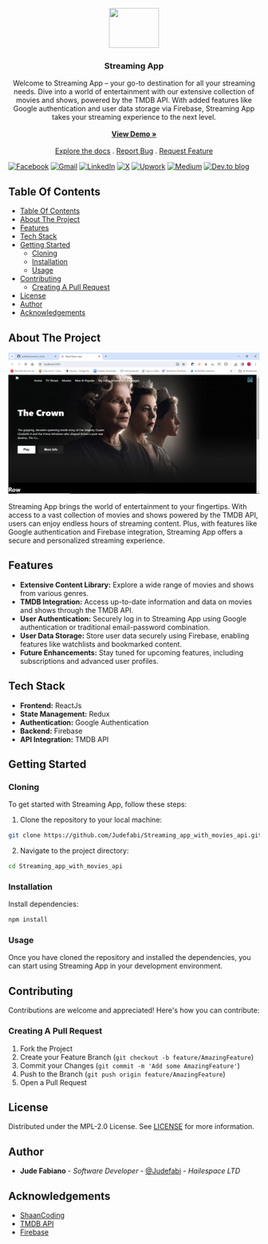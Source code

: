 <p align="center">
  <a href="https://github.com/ShaanCoding/ReadME-Generator">
    <!-- <img src="images/logo.png" alt="Logo" width="80" height="80"> -->
    <img src="https://media.giphy.com/media/v1.Y2lkPTc5MGI3NjExZDQwc2RnMnN3ZjhrNDB3MG9heHVidmh2bDV0M2xzOW01ZXN2MzNyaCZlcD12MV9naWZzX3NlYXJjaCZjdD1n/WoWm8YzFQJg5i/giphy.gif" width="100" height="80"/>
  </a>

  <h3 align="center">Streaming App</h3>

  <p align="center">
    Welcome to Streaming App – your go-to destination for all your streaming needs. Dive into a world of entertainment with our extensive collection of movies and shows, powered by the TMDB API. With added features like Google authentication and user data storage via Firebase, Streaming App takes your streaming experience to the next level.
    <br/>
    <br/>
    <a href="https://github.com/Judefabi/Streaming_app_with_movies_api"><strong>View Demo »</strong></a>
    <br/>
    <br/>
    <a href="https://github.com/Judefabi/Streaming_app_with_movies_api/README.md">Explore the docs</a>
    .
    <a href="https://github.com/Judefabi/Streaming_app_with_movies_api.git/issues">Report Bug</a>
    .
    <a href="https://github.com/Judefabi/Streaming_app_with_movies_api">Request Feature</a> 
  </p>
</p>


[![Facebook](https://img.shields.io/badge/Facebook-%231877F2.svg?style=for-the-badge&logo=Facebook&logoColor=white)](https://web.facebook.com/jude.fabiano) [![Gmail](https://img.shields.io/badge/Gmail-D14836?style=for-the-badge&logo=gmail&logoColor=white)](https://mail.to:judefabiano99@gmail.com/) [![LinkedIn](https://img.shields.io/badge/linkedin-%230077B5.svg?style=for-the-badge&logo=linkedin&logoColor=white)](https://www.linkedin.com/in/jude-fabiano-2a7786167/) [![X](https://img.shields.io/badge/X-%23000000.svg?style=for-the-badge&logo=X&logoColor=white)](https://twitter.com/I_JFabiano) [![Upwork](https://img.shields.io/badge/UpWork-6FDA44?style=for-the-badge&logo=Upwork&logoColor=white)](https://www.upwork.com/freelancers/~01b19999d6770ed1f1) [![Medium](https://img.shields.io/badge/Medium-12100E?style=for-the-badge&logo=medium&logoColor=white)](https://medium.com/@judefabiano99) [![Dev.to blog](https://img.shields.io/badge/dev.to-0A0A0A?style=for-the-badge&logo=dev.to&logoColor=white)](https://dev.to/judefabi)

## Table Of Contents

- [Table Of Contents](#table-of-contents)
- [About The Project](#about-the-project)
- [Features](#features)
- [Tech Stack](#tech-stack)
- [Getting Started](#getting-started)
  - [Cloning](#cloning)
  - [Installation](#installation)
  - [Usage](#usage)
- [Contributing](#contributing)
  - [Creating A Pull Request](#creating-a-pull-request)
- [License](#license)
- [Author](#author)
- [Acknowledgements](#acknowledgements)

## About The Project

![Screen Shot](streaming_1.png)

Streaming App brings the world of entertainment to your fingertips. With access to a vast collection of movies and shows powered by the TMDB API, users can enjoy endless hours of streaming content. Plus, with features like Google authentication and Firebase integration, Streaming App offers a secure and personalized streaming experience.

## Features

- **Extensive Content Library:** Explore a wide range of movies and shows from various genres.
- **TMDB Integration:** Access up-to-date information and data on movies and shows through the TMDB API.
- **User Authentication:** Securely log in to Streaming App using Google authentication or traditional email-password combination.
- **User Data Storage:** Store user data securely using Firebase, enabling features like watchlists and bookmarked content.
- **Future Enhancements:** Stay tuned for upcoming features, including subscriptions and advanced user profiles.

## Tech Stack

- **Frontend:** ReactJs
- **State Management:** Redux
- **Authentication:** Google Authentication
- **Backend:** Firebase
- **API Integration:** TMDB API

## Getting Started

### Cloning

To get started with Streaming App, follow these steps:

1. Clone the repository to your local machine:

```sh
git clone https://github.com/Judefabi/Streaming_app_with_movies_api.git
```

2. Navigate to the project directory:

```sh
cd Streaming_app_with_movies_api
```

### Installation

Install dependencies:

```sh
npm install
```

### Usage

Once you have cloned the repository and installed the dependencies, you can start using Streaming App in your development environment.

## Contributing

Contributions are welcome and appreciated! Here's how you can contribute:

### Creating A Pull Request

1. Fork the Project
2. Create your Feature Branch (`git checkout -b feature/AmazingFeature`)
3. Commit your Changes (`git commit -m 'Add some AmazingFeature'`)
4. Push to the Branch (`git push origin feature/AmazingFeature`)
5. Open a Pull Request

## License

Distributed under the MPL-2.0 License. See [LICENSE](https://github.com/Judefabi/Streaming_app_with_movies_api/blob/main/LICENSE.md) for more information.

## Author

- **Jude Fabiano** - _Software Developer_ - [@Judefabi](https://github.com/judefabi/) - _Hailespace LTD_

## Acknowledgements

- [ShaanCoding](https://github.com/ShaanCoding/)
- [TMDB API](https://www.themoviedb.org/documentation/api)
- [Firebase](https://firebase.google.com/)
